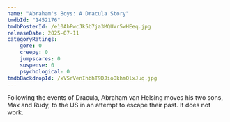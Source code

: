 ```yaml
---
name: "Abraham's Boys: A Dracula Story"
tmdbId: "1452176"
tmdbPosterId: /e10AbPwcJk5b7ja3MQUVr5wHEeq.jpg
releaseDate: 2025-07-11
categoryRatings:
    gore: 0
    creepy: 0
    jumpscares: 0
    suspense: 0
    psychological: 0
tmdbBackdropId: /xVSrVenIhbhT9DJioOkhmOlxJuq.jpg
---
```

Following the events of Dracula, Abraham van Helsing moves his two sons, Max and Rudy, to the US in an attempt to escape their past. It does not work.
